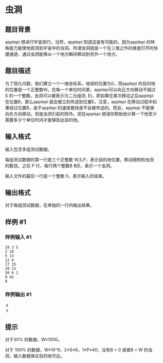 # 虫洞

## 题目背景

applepi 想进行宇宙旅行。当然，applepi 知道这是有可能的，因为applepi 的特殊能力能使他观测到宇宙中的虫洞。所谓虫洞就是一个在三维之外的维度打开的快捷通道，通过虫洞能够从一个地方瞬间移动到另外一个地方。


## 题目描述

为了简化问题，我们建立一个一维坐标系，地球的位置为0，而applepi 的目的地的位置是一个正整数W。在每一个单位时间里，applepi可以向正方向移动不超过S 的一个整数。虫洞可以被表示为二元组(B, E)，即如果在某次移动之后applepi 在位置B，那么applepi 就会被立刻传送到位置E。注意，applepi 在移动过程中如果经过位置B，由于applepi 的速度极快是不会被传送的。而且，applepi 不能够向负方向移动，但是虫洞引起的除外。现在applepi 想请你帮助他计算一下他至少需要多少个单位时间才能够到达目的地。


## 输入格式

输入包含多组测试数据。

每组测试数据的第一行是三个正整数 W,S,P，表示目的地位置，移动限制和虫洞的数目。之后 P 行，每行两个整数B 和E，表示一个虫洞。

输入文件的最后一行是一个整数 0，表示输入的结束。


## 输出格式

对于每组测试数据，在单独的一行内输出结果。


## 样例 #1

### 样例输入 #1
```
28 3 5
2 18
5 13
12 6
17 25
20 15
50 6 1
9 45
0
```

### 样例输出 #1

```
４
３
```

## 提示

对于30% 的数据，W≤1000。

对于 100% 的数据，W≤10^9，2≤S≤6，1≤P≤40，没有B = 0 或者B = W 的虫洞，输入数据保证目的地可达。

